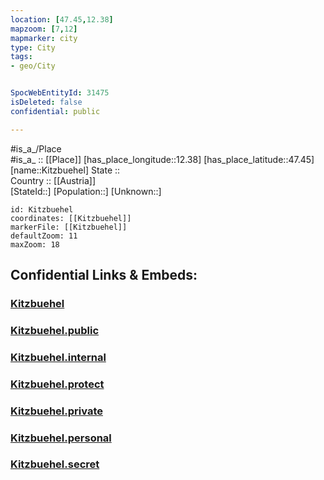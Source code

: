 ```yaml
---
location: [47.45,12.38] 
mapzoom: [7,12] 
mapmarker: city 
type: City
tags:
- geo/City


SpocWebEntityId: 31475
isDeleted: false
confidential: public

---
```

#is_a_/Place  
#is_a_ :: [[Place]] 
[has_place_longitude::12.38] 
[has_place_latitude::47.45] 
[name::Kitzbuehel] 
State ::  
Country :: [[Austria]]  
[StateId::] 
[Population::] 
[Unknown::] 


```leaflet
id: Kitzbuehel
coordinates: [[Kitzbuehel]] 
markerFile: [[Kitzbuehel]] 
defaultZoom: 11 
maxZoom: 18
```


## Confidential Links & Embeds: 

### [Kitzbuehel](/_Standards/Earth/Continent/Europe/Europe~Central/Austria/Austrias_States/Tirol/City/Kitzbuehel.md) 

### [Kitzbuehel.public](/_public/Earth/Continent/Europe/Europe~Central/Austria/Austrias_States/Tirol/City/Kitzbuehel.public.md) 

### [Kitzbuehel.internal](/_internal/Earth/Continent/Europe/Europe~Central/Austria/Austrias_States/Tirol/City/Kitzbuehel.internal.md) 

### [Kitzbuehel.protect](/_protect/Earth/Continent/Europe/Europe~Central/Austria/Austrias_States/Tirol/City/Kitzbuehel.protect.md) 

### [Kitzbuehel.private](/_private/Earth/Continent/Europe/Europe~Central/Austria/Austrias_States/Tirol/City/Kitzbuehel.private.md) 

### [Kitzbuehel.personal](/_personal/Earth/Continent/Europe/Europe~Central/Austria/Austrias_States/Tirol/City/Kitzbuehel.personal.md) 

### [Kitzbuehel.secret](/_secret/Earth/Continent/Europe/Europe~Central/Austria/Austrias_States/Tirol/City/Kitzbuehel.secret.md)

